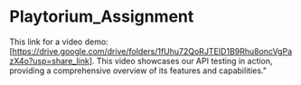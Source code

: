 # Playtorium_Assignment

This link for a video demo: [https://drive.google.com/drive/folders/1fUhu72QoRJTEID1B9Rhu8oncVgPazX4o?usp=share_link]. This video showcases our API testing in action, providing a comprehensive overview of its features and capabilities."


